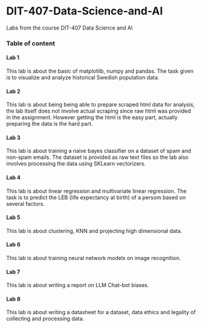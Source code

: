 # DIT-407-Data-Science-and-AI
Labs from the course DIT-407 Data Science and AI

### Table of content

#### Lab 1
This lab is about the basic of matplotlib, numpy and pandas. The task given is to visualize and analyze historical Swedish population data.

#### Lab 2
This lab is about being being able to prepare scraped html data for analysis, the lab itself does not involve actual scraping since raw html was provided in the assignment. However getting the html is the easy part, actually preparing the data is the hard part.

#### Lab 3
This lab is about training a naive bayes classifier on a dataset of spam and non-spam emails. The dataset is provided as raw text files so the lab also involves processing the data using SKLearn vectorizers.

#### Lab 4
This lab is about linear regression and multivariate linear regression. The task is to predict the LEB (life expectancy at birth) of a persom based on several factors.

#### Lab 5
This lab is about clustering, KNN and projecting high dimensional data.

#### Lab 6
This lab is about training neural network models on image recognition.

#### Lab 7
This lab is about writing a report on LLM Chat-bot biases.

#### Lab 8
This lab is about writing a datasheet for a dataset, data ethics and legality of collecting and processing data.
